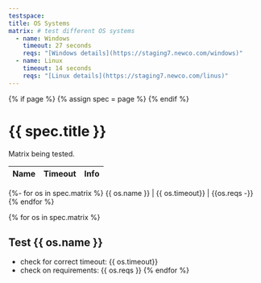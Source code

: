 ```yaml
---
testspace:
title: OS Systems
matrix: # test different OS systems
  - name: Windows
    timeout: 27 seconds
    reqs: "[Windows details](https://staging7.newco.com/windows)"
  - name: Linux
    timeout: 14 seconds
    reqs: "[Linux details](https://staging7.newco.com/linus)"
---
```


{% if page %} {% assign spec = page %} {% endif %}

# {{ spec.title }}
Matrix being tested.

Name | Timeout | Info
-----| --------| ----- 
{%- for os in spec.matrix %}
  {{ os.name }} | {{ os.timeout}} | {{os.reqs -}} 
{% endfor %}<br>

{% for os in spec.matrix %}
## Test  {{ os.name }}  
* check for correct timeout: {{ os.timeout}}   
* check on requirements: {{ os.reqs }}
{% endfor %}
